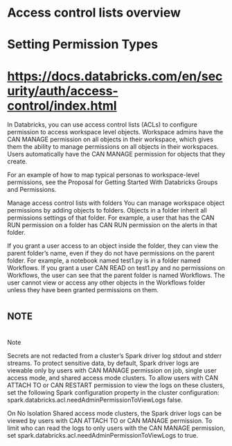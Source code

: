 #  Access control lists overview
# Setting Permission Types
# https://docs.databricks.com/en/security/auth/access-control/index.html
In Databricks, you can use access control lists (ACLs) to configure permission to access workspace level objects. Workspace admins have the CAN MANAGE permission on all objects in their workspace, which gives them the ability to manage permissions on all objects in their workspaces. Users automatically have the CAN MANAGE permission for objects that they create.

For an example of how to map typical personas to workspace-level permissions, see the Proposal for Getting Started With Databricks Groups and Permissions.

Manage access control lists with folders
You can manage workspace object permissions by adding objects to folders. Objects in a folder inherit all permissions settings of that folder. For example, a user that has the CAN RUN permission on a folder has CAN RUN permission on the alerts in that folder.

If you grant a user access to an object inside the folder, they can view the parent folder’s name, even if they do not have permissions on the parent folder. For example, a notebook named test1.py is in a folder named Workflows. If you grant a user CAN READ on test1.py and no permissions on Workflows, the user can see that the parent folder is named Workflows. The user cannot view or access any other objects in the Workflows folder unless they have been granted permissions on them.

# #######
## NOTE
# #######

Note

Secrets are not redacted from a cluster’s Spark driver log stdout and stderr streams. To protect sensitive data, by default, Spark driver logs are viewable only by users with CAN MANAGE permission on job, single user access mode, and shared access mode clusters. To allow users with CAN ATTACH TO or CAN RESTART permission to view the logs on these clusters, set the following Spark configuration property in the cluster configuration: spark.databricks.acl.needAdminPermissionToViewLogs false.

On No Isolation Shared access mode clusters, the Spark driver logs can be viewed by users with CAN ATTACH TO or CAN MANAGE permission. To limit who can read the logs to only users with the CAN MANAGE permission, set spark.databricks.acl.needAdminPermissionToViewLogs to true.